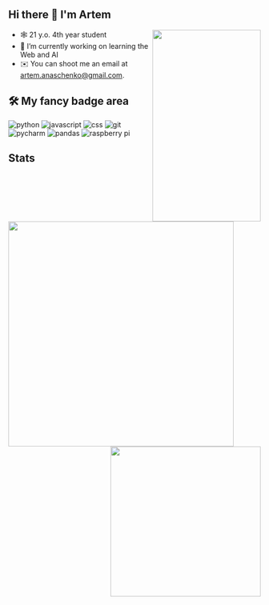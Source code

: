 ## Hi there 👋 I'm Artem
<img align="right" width="216" height="383" src="https://64.media.tumblr.com/700f31972f6fcc616261bb8c9f8808c8/tumblr_paxf91u2F31rnbw6mo1_1280.gifv">

- 🕸 21 y.o. 4th year student
- 🔭 I’m currently working on learning the Web and AI
- ✉️ You can shoot me an email at [artem.anaschenko@gmail.com](mailto:artem.anaschenko@gmail.com).

## 🛠 My fancy badge area

![python](https://img.shields.io/badge/python%20-%2314354C.svg?&style=for-the-badge&logo=python&logoColor=white) ![javascript](https://img.shields.io/badge/javascript%20-%23323330.svg?&style=for-the-badge&logo=javascript&logoColor=%23F7DF1E) ![css](https://img.shields.io/badge/css%20-%231572B6.svg?&style=for-the-badge&logo=css3&logoColor=white) ![git](https://img.shields.io/badge/git%20-%23F05033.svg?&style=for-the-badge&logo=git&logoColor=white) ![pycharm](https://img.shields.io/badge/pycharm-%23000000.svg?&style=for-the-badge&logo=pycharm&logoColor=white)  ![pandas](https://img.shields.io/badge/pandas%20-%23150458.svg?&style=for-the-badge&logo=pandas&logoColor=white) ![raspberry pi](https://img.shields.io/badge/RASPBERRY%20PI-%23C51A4A.svg?&style=for-the-badge&logo=raspberry%20pi&logoColor=white) 

## Stats

<br>

<a href="https://github.com/anuraghazra/github-readme-stats">
  <img align="left" width="450" src="https://github-readme-stats.vercel.app/api?username=keshe4ka&show_icons=true&theme=tokyonight&cache_seconds=1800" />
</a>

<a href="https://github.com/anuraghazra/github-readme-stats">
  <img align="right" width="300" src="https://github-readme-stats.vercel.app/api/top-langs/?username=keshe4ka&show_icons=true&theme=cobalt&layout=compact" />
</a>

<br>
